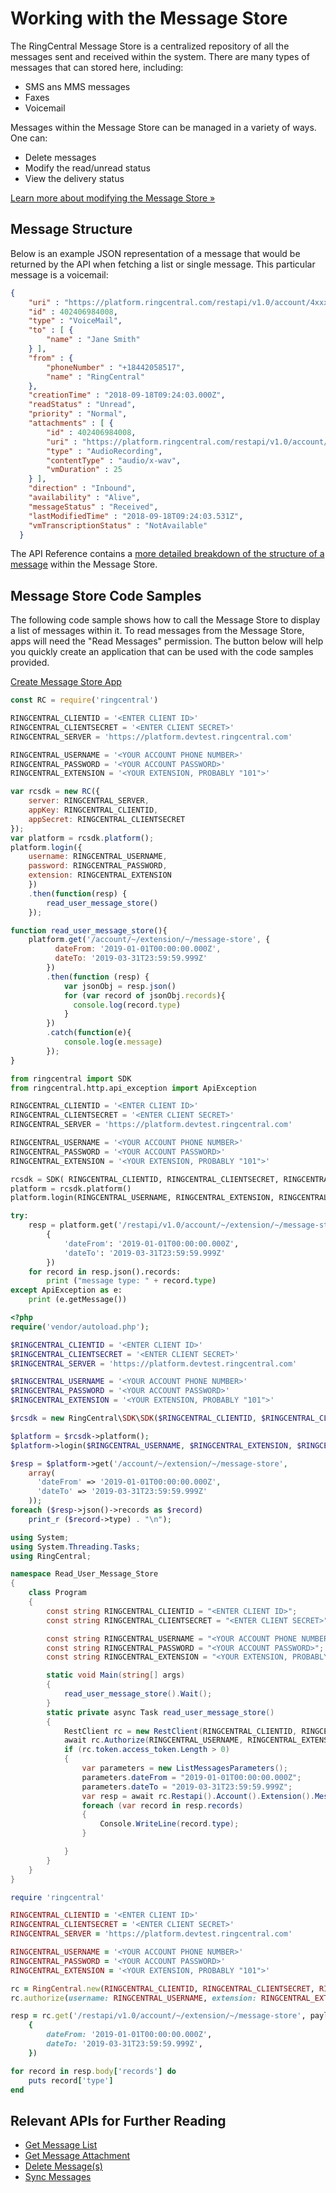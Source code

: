 # Working with the Message Store

The RingCentral Message Store is a centralized repository of all the messages sent and received within the system. There are many types of messages that can stored here, including:

* SMS ans MMS messages
* Faxes
* Voicemail

Messages within the Message Store can be managed in a variety of ways. One can:

* Delete messages
* Modify the read/unread status
* View the delivery status

[Learn more about modifying the Message Store &raquo;](../message-histories)

## Message Structure

Below is an example JSON representation of a message that would be returned by the API when fetching a list or single message. This particular message is a voicemail:

```json
{
    "uri" : "https://platform.ringcentral.com/restapi/v1.0/account/4xxx8/extension/4xxx8/message-store/4xxx8",
    "id" : 402406984008,
    "type" : "VoiceMail",
    "to" : [ {
        "name" : "Jane Smith"
    } ],
    "from" : {
        "phoneNumber" : "+18442058517",
        "name" : "RingCentral"
    },
    "creationTime" : "2018-09-18T09:24:03.000Z",
    "readStatus" : "Unread",
    "priority" : "Normal",
    "attachments" : [ {
        "id" : 402406984008,
        "uri" : "https://platform.ringcentral.com/restapi/v1.0/account/4xxx8/extension/4xxx8/message-store/4xxx8/content/4xxx8",
        "type" : "AudioRecording",
        "contentType" : "audio/x-wav",
        "vmDuration" : 25
    } ],
    "direction" : "Inbound",
    "availability" : "Alive",
    "messageStatus" : "Received",
    "lastModifiedTime" : "2018-09-18T09:24:03.531Z",
    "vmTranscriptionStatus" : "NotAvailable"
  }
```

The API Reference contains a [more detailed breakdown of the structure of a message](https://developers.ringcentral.com/api-reference#SMS-and-MMS-listMessages) within the Message Store.

## Message Store Code Samples

The following code sample shows how to call the Message Store to display a list of messages within it. To read messages from the Message Store, apps will need the "Read Messages" permission. The button below will help you quickly create an application that can be used with the code samples provided.

<a target="_new" href="https://developer.ringcentral.com/new-app?name=Message+Store+Quick+Start+App&desc=A+simple+app+to+demo+downloading+user+message+content&public=false&type=ServerOther&carriers=7710,7310,3420&permissions=ReadMessages&redirectUri=" class="btn btn-primary">Create Message Store App</a>

```javascript tab="Node JS"
const RC = require('ringcentral')

RINGCENTRAL_CLIENTID = '<ENTER CLIENT ID>'
RINGCENTRAL_CLIENTSECRET = '<ENTER CLIENT SECRET>'
RINGCENTRAL_SERVER = 'https://platform.devtest.ringcentral.com'

RINGCENTRAL_USERNAME = '<YOUR ACCOUNT PHONE NUMBER>'
RINGCENTRAL_PASSWORD = '<YOUR ACCOUNT PASSWORD>'
RINGCENTRAL_EXTENSION = '<YOUR EXTENSION, PROBABLY "101">'

var rcsdk = new RC({
    server: RINGCENTRAL_SERVER,
    appKey: RINGCENTRAL_CLIENTID,
    appSecret: RINGCENTRAL_CLIENTSECRET
});
var platform = rcsdk.platform();
platform.login({
    username: RINGCENTRAL_USERNAME,
    password: RINGCENTRAL_PASSWORD,
    extension: RINGCENTRAL_EXTENSION
    })
    .then(function(resp) {
        read_user_message_store()
    });

function read_user_message_store(){
    platform.get('/account/~/extension/~/message-store', {
          dateFrom: '2019-01-01T00:00:00.000Z',
          dateTo: '2019-03-31T23:59:59.999Z'
        })
        .then(function (resp) {
            var jsonObj = resp.json()
            for (var record of jsonObj.records){
              console.log(record.type)
            }
        })
        .catch(function(e){
            console.log(e.message)
        });
}
```

```python tab="Python"
from ringcentral import SDK
from ringcentral.http.api_exception import ApiException

RINGCENTRAL_CLIENTID = '<ENTER CLIENT ID>'
RINGCENTRAL_CLIENTSECRET = '<ENTER CLIENT SECRET>'
RINGCENTRAL_SERVER = 'https://platform.devtest.ringcentral.com'

RINGCENTRAL_USERNAME = '<YOUR ACCOUNT PHONE NUMBER>'
RINGCENTRAL_PASSWORD = '<YOUR ACCOUNT PASSWORD>'
RINGCENTRAL_EXTENSION = '<YOUR EXTENSION, PROBABLY "101">'

rcsdk = SDK( RINGCENTRAL_CLIENTID, RINGCENTRAL_CLIENTSECRET, RINGCENTRAL_SERVER)
platform = rcsdk.platform()
platform.login(RINGCENTRAL_USERNAME, RINGCENTRAL_EXTENSION, RINGCENTRAL_PASSWORD)

try:
    resp = platform.get('/restapi/v1.0/account/~/extension/~/message-store',
        {
            'dateFrom': '2019-01-01T00:00:00.000Z',
            'dateTo': '2019-03-31T23:59:59.999Z'
        })
    for record in resp.json().records:
        print ("message type: " + record.type)
except ApiException as e:
    print (e.getMessage())
```

```php tab="PHP"
<?php
require('vendor/autoload.php');

$RINGCENTRAL_CLIENTID = '<ENTER CLIENT ID>'
$RINGCENTRAL_CLIENTSECRET = '<ENTER CLIENT SECRET>'
$RINGCENTRAL_SERVER = 'https://platform.devtest.ringcentral.com'

$RINGCENTRAL_USERNAME = '<YOUR ACCOUNT PHONE NUMBER>'
$RINGCENTRAL_PASSWORD = '<YOUR ACCOUNT PASSWORD>'
$RINGCENTRAL_EXTENSION = '<YOUR EXTENSION, PROBABLY "101">'

$rcsdk = new RingCentral\SDK\SDK($RINGCENTRAL_CLIENTID, $RINGCENTRAL_CLIENTSECRET, $RINGCENTRAL_SERVER);

$platform = $rcsdk->platform();
$platform->login($RINGCENTRAL_USERNAME, $RINGCENTRAL_EXTENSION, $RINGCENTRAL_PASSWORD);

$resp = $platform->get('/account/~/extension/~/message-store',
    array(
      'dateFrom' => '2019-01-01T00:00:00.000Z',
      'dateTo' => '2019-03-31T23:59:59.999Z'
    ));
foreach ($resp->json()->records as $record)
    print_r ($record->type) . "\n");
```

```c# tab="C#"
using System;
using System.Threading.Tasks;
using RingCentral;

namespace Read_User_Message_Store
{
    class Program
    {
        const string RINGCENTRAL_CLIENTID = "<ENTER CLIENT ID>";
        const string RINGCENTRAL_CLIENTSECRET = "<ENTER CLIENT SECRET>";

        const string RINGCENTRAL_USERNAME = "<YOUR ACCOUNT PHONE NUMBER>";
        const string RINGCENTRAL_PASSWORD = "<YOUR ACCOUNT PASSWORD>";
        const string RINGCENTRAL_EXTENSION = "<YOUR EXTENSION, PROBABLY "101">";

        static void Main(string[] args)
        {
            read_user_message_store().Wait();
        }
        static private async Task read_user_message_store()
        {
            RestClient rc = new RestClient(RINGCENTRAL_CLIENTID, RINGCENTRAL_CLIENTSECRET, false);
            await rc.Authorize(RINGCENTRAL_USERNAME, RINGCENTRAL_EXTENSION, RINGCENTRAL_PASSWORD);
            if (rc.token.access_token.Length > 0)
            {
                var parameters = new ListMessagesParameters();
                parameters.dateFrom = "2019-01-01T00:00:00.000Z";
                parameters.dateTo = "2019-03-31T23:59:59.999Z";
                var resp = await rc.Restapi().Account().Extension().MessageStore().List(parameters);
                foreach (var record in resp.records)
                {
                    Console.WriteLine(record.type);
                }

            }
        }
    }
}
```

```ruby tab="Ruby"
require 'ringcentral'

RINGCENTRAL_CLIENTID = '<ENTER CLIENT ID>'
RINGCENTRAL_CLIENTSECRET = '<ENTER CLIENT SECRET>'
RINGCENTRAL_SERVER = 'https://platform.devtest.ringcentral.com'

RINGCENTRAL_USERNAME = '<YOUR ACCOUNT PHONE NUMBER>'
RINGCENTRAL_PASSWORD = '<YOUR ACCOUNT PASSWORD>'
RINGCENTRAL_EXTENSION = '<YOUR EXTENSION, PROBABLY "101">'

rc = RingCentral.new(RINGCENTRAL_CLIENTID, RINGCENTRAL_CLIENTSECRET, RINGCENTRAL_SERVER)
rc.authorize(username: RINGCENTRAL_USERNAME, extension: RINGCENTRAL_EXTENSION, password: RINGCENTRAL_PASSWORD)

resp = rc.get('/restapi/v1.0/account/~/extension/~/message-store', payload:
    {
        dateFrom: '2019-01-01T00:00:00.000Z',
        dateTo: '2019-03-31T23:59:59.999Z',
    })

for record in resp.body['records'] do
    puts record['type']
end
```

## Relevant APIs for Further Reading

* [Get Message List](https://developers.ringcentral.com/api-reference#SMS-and-MMS-listMessages)
* [Get Message Attachment](https://developers.ringcentral.com/api-reference#SMS-and-MMS-getMessageAttachmentById)
* [Delete Message(s)](https://developers.ringcentral.com/api-reference#SMS-and-MMS-deleteMessage)
* [Sync Messages](https://developers.ringcentral.com/api-reference#SMS-and-MMS-syncMessages)
